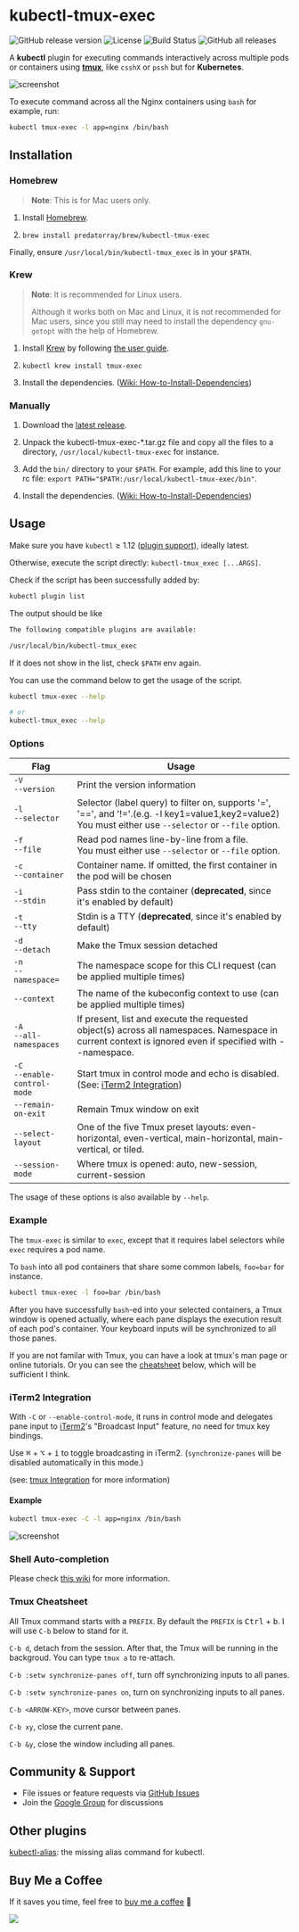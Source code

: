# kubectl-tmux-exec

![GitHub release version](https://img.shields.io/github/v/release/predatorray/kubectl-tmux-exec)
![License](https://img.shields.io/github/license/predatorray/kubectl-tmux-exec)
![Build Status](https://img.shields.io/github/actions/workflow/status/predatorray/kubectl-tmux-exec/ci.yml?branch=master)
![GitHub all releases](https://img.shields.io/github/downloads/predatorray/kubectl-tmux-exec/total)

A **kubectl** plugin for executing commands interactively across multiple pods or containers using [**tmux**](https://github.com/tmux/tmux),
like `csshX` or `pssh` but for **Kubernetes**.

![screenshot](https://raw.githubusercontent.com/predatorray/kubectl-tmux-exec/master/../assets/screenshot.png?raw=true)

To execute command across all the Nginx containers using `bash` for example, run:

```sh
kubectl tmux-exec -l app=nginx /bin/bash
```

## Installation 

### Homebrew

> **Note**: This is for Mac users only.

1. Install [Homebrew](https://brew.sh/).

2. `brew install predatorray/brew/kubectl-tmux-exec`

Finally, ensure `/usr/local/bin/kubectl-tmux_exec` is in your `$PATH`.

### Krew

> **Note**: It is recommended for Linux users.
> 
> Although it works both on Mac and Linux, it is not recommended for Mac users, since you still may need to install the dependency `gnu-getopt` with the help of Homebrew.

1. Install [Krew](https://krew.sigs.k8s.io/) by following [the user guide](https://krew.sigs.k8s.io/docs/user-guide/setup/install/).

2. `kubectl krew install tmux-exec`

3. Install the dependencies. ([Wiki: How-to-Install-Dependencies](https://github.com/predatorray/kubectl-tmux-exec/wiki/How-to-Install-Dependencies))

### Manually

1. Download the [latest release](https://github.com/predatorray/kubectl-tmux-exec/releases/latest).

2. Unpack the kubectl-tmux-exec-*.tar.gz file and copy all the files to a directory, `/usr/local/kubectl-tmux-exec` for instance.

3. Add the `bin/` directory to your `$PATH`. For example, add this line to your rc file: `export PATH="$PATH:/usr/local/kubectl-tmux-exec/bin"`.

4. Install the dependencies. ([Wiki: How-to-Install-Dependencies](https://github.com/predatorray/kubectl-tmux-exec/wiki/How-to-Install-Dependencies))

## Usage

Make sure you have `kubectl` ≥ 1.12 ([plugin support]), ideally latest.

Otherwise, execute the script directly: `kubectl-tmux_exec [...ARGS]`.

Check if the script has been successfully added by:

```sh
kubectl plugin list
```

The output should be like

```txt
The following compatible plugins are available:

/usr/local/bin/kubectl-tmux_exec
```

If it does not show in the list, check `$PATH` env again.

You can use the command below to get the usage of the script.

```sh
kubectl tmux-exec --help

# or
kubectl-tmux_exec --help
```

### Options

| Flag                            | Usage                                                                                                                                                       |
|---------------------------------|-------------------------------------------------------------------------------------------------------------------------------------------------------------|
| `-V`<br>`--version`             | Print the version information                                                                                                                               |
| `-l`<br>`--selector`            | Selector (label query) to filter on, supports '=', '==', and '!='.(e.g. -l key1=value1,key2=value2)<br>You must either use `--selector` or `--file` option. |
| `-f`<br>`--file`                | Read pod names line-by-line from a file.<br>You must either use `--selector` or `--file` option.                                                            |
| `-c`<br>`--container`           | Container name. If omitted, the first container in the pod will be chosen                                                                                   |
| `-i`<br>`--stdin`               | Pass stdin to the container (**deprecated**, since it's enabled by default)                                                                                 |
| `-t`<br>`--tty`                 | Stdin is a TTY (**deprecated**, since it's enabled by default)                                                                                              |
| `-d`<br>`--detach`              | Make the Tmux session detached                                                                                                                              |
| `-n`<br>`--namespace=`          | The namespace scope for this CLI request (can be applied multiple times)                                                                                    |
| `--context`                     | The name of the kubeconfig context to use (can be applied multiple times)                                                                                   |
| `-A`<br>`--all-namespaces`      | If present, list and execute the requested object(s) across all namespaces. Namespace in current context is ignored even if specified with --namespace.     |
| `-C`<br>`--enable-control-mode` | Start tmux in control mode and echo is disabled. (See: [iTerm2 Integration](#iterm2-integration))                                                           |
| `--remain-on-exit`              | Remain Tmux window on exit                                                                                                                                  |
| `--select-layout`               | One of the five Tmux preset layouts: even-horizontal, even-vertical, main-horizontal, main-vertical, or tiled.                                              |
| `--session-mode`                | Where tmux is opened: auto, new-session, current-session                                                                                                    |

The usage of these options is also available by `--help`.

### Example

The `tmux-exec` is similar to `exec`, except that it requires label selectors while `exec` requires a pod name.

To `bash` into all pod containers that share some common labels, `foo=bar` for instance.

```sh
kubectl tmux-exec -l foo=bar /bin/bash
```

After you have successfully `bash`-ed into your selected containers, a Tmux window is opened actually, where each pane displays the execution result of each pod's container. Your keyboard inputs will be synchronized to all those panes.

If you are not familar with Tmux, you can have a look at tmux's man page or online tutorials. Or you can see the [cheatsheet](#tmux-cheatsheet) below, which will be sufficient I think.

### iTerm2 Integration

With `-C` or `--enable-control-mode`, it runs in control mode and delegates pane input to [iTerm2]'s "Broadcast Input" feature,
no need for tmux key bindings.

Use <kbd>⌘</kbd> + <kbd>⌥</kbd> + <kbd>i</kbd> to toggle broadcasting in iTerm2. (`synchronize-panes` will be disabled automatically in this mode.)

(see: [tmux Integration](https://iterm2.com/documentation-tmux-integration.html) for more information)

#### Example

```sh
kubectl tmux-exec -C -l app=nginx /bin/bash
```

![screenshot](https://raw.githubusercontent.com/predatorray/kubectl-tmux-exec/master/../assets/screenshot-iterm2-integration.png?raw=true)

### Shell Auto-completion

Please check [this wiki](https://github.com/predatorray/kubectl-tmux-exec/wiki/Shell-Auto-completion) for more information.

### Tmux Cheatsheet

All Tmux command starts with a `PREFIX`. By default the `PREFIX` is <kbd>Ctrl</kbd> + <kbd>b</kbd>. I will use `C-b` below to stand for it.

`C-b d`, detach from the session. After that, the Tmux will be running in the backgroud. You can type `tmux a` to re-attach.

`C-b :setw synchronize-panes off`, turn off synchronizing inputs to all panes.

`C-b :setw synchronize-panes on`, turn on synchronizing inputs to all panes.

`C-b <ARROW-KEY>`, move cursor between panes.

`C-b xy`, close the current pane.

`C-b &y`, close the window including all panes.

## Community & Support

- File issues or feature requests via [GitHub Issues]((https://github.com/predatorray/kubectl-tmux-exec/issues/new))
- Join the [Google Group](https://groups.google.com/g/kubectl-tmux-exec) for discussions

## Other plugins

[kubectl-alias](https://github.com/predatorray/kubectl-alias): the missing alias command for kubectl.

## Buy Me a Coffee

If it saves you time, feel free to [buy me a coffee] 🙌

[![](https://www.buymeacoffee.com/assets/img/custom_images/orange_img.png)][buy me a coffee]

[buy me a coffee]: https://buymeacoffee.com/predatorray
[iTerm2]: https://iterm2.com/index.html
[plugin support]: https://kubernetes.io/docs/tasks/extend-kubectl/kubectl-plugins/
